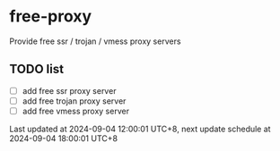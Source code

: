 
# free-proxy
Provide free ssr / trojan / vmess proxy servers


## TODO list
- [ ] add free ssr proxy server
- [ ] add free trojan proxy server
- [ ] add free vmess proxy server

Last updated at 2024-09-04 12:00:01 UTC+8, next update schedule at 2024-09-04 18:00:01 UTC+8

